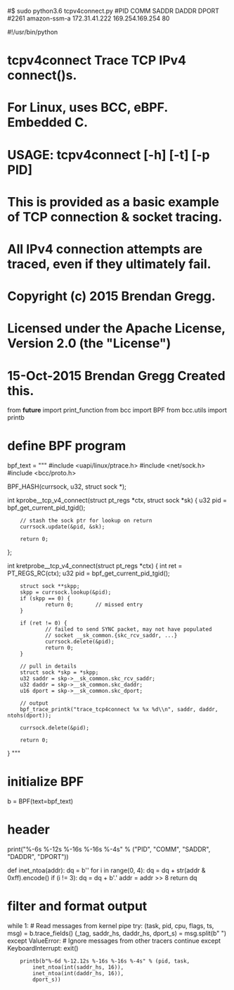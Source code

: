 #$ sudo python3.6 tcpv4connect.py 
#PID    COMM         SADDR            DADDR            DPORT
#2261   amazon-ssm-a 172.31.41.222    169.254.169.254  80

#!/usr/bin/python
#
# tcpv4connect  Trace TCP IPv4 connect()s.
#               For Linux, uses BCC, eBPF. Embedded C.
#
# USAGE: tcpv4connect [-h] [-t] [-p PID]
#
# This is provided as a basic example of TCP connection & socket tracing.
#
# All IPv4 connection attempts are traced, even if they ultimately fail.
#
# Copyright (c) 2015 Brendan Gregg.
# Licensed under the Apache License, Version 2.0 (the "License")
#
# 15-Oct-2015   Brendan Gregg   Created this.

from __future__ import print_function
from bcc import BPF
from bcc.utils import printb

# define BPF program
bpf_text = """
#include <uapi/linux/ptrace.h>
#include <net/sock.h>
#include <bcc/proto.h>

BPF_HASH(currsock, u32, struct sock *);

int kprobe__tcp_v4_connect(struct pt_regs *ctx, struct sock *sk)
{
        u32 pid = bpf_get_current_pid_tgid();

        // stash the sock ptr for lookup on return
        currsock.update(&pid, &sk);

        return 0;
};

int kretprobe__tcp_v4_connect(struct pt_regs *ctx)
{
        int ret = PT_REGS_RC(ctx);
        u32 pid = bpf_get_current_pid_tgid();

        struct sock **skpp;
        skpp = currsock.lookup(&pid);
        if (skpp == 0) {
                return 0;       // missed entry
        }

        if (ret != 0) {
                // failed to send SYNC packet, may not have populated
                // socket __sk_common.{skc_rcv_saddr, ...}
                currsock.delete(&pid);
                return 0;
        }

        // pull in details
        struct sock *skp = *skpp;
        u32 saddr = skp->__sk_common.skc_rcv_saddr;
        u32 daddr = skp->__sk_common.skc_daddr;
        u16 dport = skp->__sk_common.skc_dport;

        // output
        bpf_trace_printk("trace_tcp4connect %x %x %d\\n", saddr, daddr, ntohs(dport));

        currsock.delete(&pid);

        return 0;
}
"""

# initialize BPF
b = BPF(text=bpf_text)

# header
print("%-6s %-12s %-16s %-16s %-4s" % ("PID", "COMM", "SADDR", "DADDR",
    "DPORT"))

def inet_ntoa(addr):
        dq = b''
        for i in range(0, 4):
                dq = dq + str(addr & 0xff).encode()
                if (i != 3):
                        dq = dq + b'.'
                addr = addr >> 8
        return dq

# filter and format output
while 1:
        # Read messages from kernel pipe
        try:
            (task, pid, cpu, flags, ts, msg) = b.trace_fields()
            (_tag, saddr_hs, daddr_hs, dport_s) = msg.split(b" ")
        except ValueError:
            # Ignore messages from other tracers
            continue
        except KeyboardInterrupt:
            exit()

        printb(b"%-6d %-12.12s %-16s %-16s %-4s" % (pid, task,
            inet_ntoa(int(saddr_hs, 16)),
            inet_ntoa(int(daddr_hs, 16)),
            dport_s))
